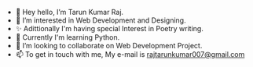 - 👋 Hey hello, I’m Tarun Kumar Raj.
- 👀 I’m interested in Web Development and Designing.
- ✨ Adittionally I'm having special Interest in Poetry writing.
- 🌱 Currently I'm learning Python.
- 💞️ I’m looking to collaborate on Web Development Project.
- 📫 To get in touch with me, My e-mail is rajtarunkumar007@gmail.com

<!---
realtarunraj/realtarunraj is a ✨ special ✨ repository because its `README.md` (this file) appears on your GitHub profile.
You can click the Preview link to take a look at your changes.
--->
